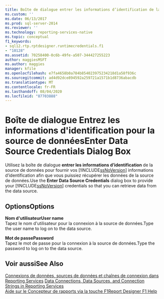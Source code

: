 ```yaml
---
title: Boîte de dialogue entrer les informations d’identification de la source de données | Microsoft Docs
ms.custom: ''
ms.date: 06/13/2017
ms.prod: sql-server-2014
ms.reviewer: ''
ms.technology: reporting-services-native
ms.topic: conceptual
f1_keywords:
- sql12.rtp.rptdesigner.runtimecredentials.f1
- "10128"
ms.assetid: 70258400-0c6b-49fe-a507-344427255223
author: maggiesMSFT
ms.author: maggies
manager: kfile
ms.openlocfilehash: e7fa4658b0a784b854023975234218d1a58f936c
ms.sourcegitcommit: ad4d92dce894592a259721a1571b1d8736abacdb
ms.translationtype: MT
ms.contentlocale: fr-FR
ms.lasthandoff: 08/04/2020
ms.locfileid: "87703888"
---
```

# <a name="enter-data-source-credentials-dialog-box"></a><span data-ttu-id="f0361-102">Boîte de dialogue Entrez les informations d'identification pour la source de données</span><span class="sxs-lookup"><span data-stu-id="f0361-102">Enter Data Source Credentials Dialog Box</span></span>
  <span data-ttu-id="f0361-103">Utilisez la boîte de dialogue **entrer les informations d’identification** de la source de données pour fournir vos [!INCLUDE[ssNoVersion](../includes/ssnoversion-md.md)] informations d’identification afin que vous puissiez récupérer les données de la source de données.</span><span class="sxs-lookup"><span data-stu-id="f0361-103">Use the **Enter Data Source Credentials** dialog box to provide your [!INCLUDE[ssNoVersion](../includes/ssnoversion-md.md)] credentials so that you can retrieve data from the data source.</span></span>  
  
## <a name="options"></a><span data-ttu-id="f0361-104">Options</span><span class="sxs-lookup"><span data-stu-id="f0361-104">Options</span></span>  
 <span data-ttu-id="f0361-105">**Nom d'utilisateur**</span><span class="sxs-lookup"><span data-stu-id="f0361-105">**User name**</span></span>  
 <span data-ttu-id="f0361-106">Tapez le nom d'utilisateur pour la connexion à la source de données.</span><span class="sxs-lookup"><span data-stu-id="f0361-106">Type the user name to log on to the data source.</span></span>  
  
 <span data-ttu-id="f0361-107">**Mot de passe**</span><span class="sxs-lookup"><span data-stu-id="f0361-107">**Password**</span></span>  
 <span data-ttu-id="f0361-108">Tapez le mot de passe pour la connexion à la source de données.</span><span class="sxs-lookup"><span data-stu-id="f0361-108">Type the password to log on to the data source.</span></span>  
  
## <a name="see-also"></a><span data-ttu-id="f0361-109">Voir aussi</span><span class="sxs-lookup"><span data-stu-id="f0361-109">See Also</span></span>  
 <span data-ttu-id="f0361-110">[Connexions de données, sources de données et chaînes de connexion dans Reporting Services](../../2014/reporting-services/data-connections-data-sources-and-connection-strings-in-reporting-services.md) </span><span class="sxs-lookup"><span data-stu-id="f0361-110">[Data Connections, Data Sources, and Connection Strings in Reporting Services](../../2014/reporting-services/data-connections-data-sources-and-connection-strings-in-reporting-services.md) </span></span>  
 [<span data-ttu-id="f0361-111">Aide sur le Concepteur de rapports via la touche F1</span><span class="sxs-lookup"><span data-stu-id="f0361-111">Report Designer F1 Help</span></span>](tools/report-designer-f1-help.md)  
  
  
